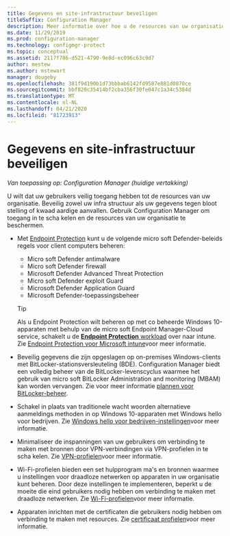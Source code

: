 ```yaml
---
title: Gegevens en site-infrastructuur beveiligen
titleSuffix: Configuration Manager
description: Meer informatie over hoe u de resources van uw organisatie kunt beschermen tegen bloot stelling of kwaad aardige aanvallen met Configuration Manager.
ms.date: 11/29/2019
ms.prod: configuration-manager
ms.technology: configmgr-protect
ms.topic: conceptual
ms.assetid: 2117f786-d521-4790-9e8d-ec096c63c9d7
author: mestew
ms.author: mstewart
manager: dougeby
ms.openlocfilehash: 381f9d190b1d73bbbab6142fd9587e881d0870ce
ms.sourcegitcommit: bbf820c35414bf2cba356f30fe047c1a34c5384d
ms.translationtype: MT
ms.contentlocale: nl-NL
ms.lasthandoff: 04/21/2020
ms.locfileid: "81723913"
---
```

# <a name="protect-data-and-site-infrastructure"></a>Gegevens en site-infrastructuur beveiligen

*Van toepassing op: Configuration Manager (huidige vertakking)*

U wilt dat uw gebruikers veilig toegang hebben tot de resources van uw organisatie. Beveilig zowel uw infra structuur als uw gegevens tegen bloot stelling of kwaad aardige aanvallen. Gebruik Configuration Manager om toegang in te scha kelen en de resources van uw organisatie te beschermen.  

- Met [Endpoint Protection](../deploy-use/endpoint-protection.md) kunt u de volgende micro soft Defender-beleids regels voor client computers beheren:

  - Micro soft Defender antimalware
  - Micro soft Defender firewall
  - Microsoft Defender Advanced Threat Protection
  - Micro soft Defender exploit Guard
  - Microsoft Defender Application Guard
  - Microsoft Defender-toepassingsbeheer

  > [!TIP]
  > Als u Endpoint Protection wilt beheren op met co beheerde Windows 10-apparaten met behulp van de micro soft Endpoint Manager-Cloud service, schakelt u de [ **Endpoint Protection** workload](../../comanage/workloads.md#endpoint-protection) over naar intune. Zie [Endpoint Protection voor Microsoft intune](https://docs.microsoft.com/intune/endpoint-protection-windows-10)voor meer informatie.

- Beveilig gegevens die zijn opgeslagen op on-premises Windows-clients met BitLocker-stationsversleuteling (BDE). Configuration Manager biedt een volledig beheer van de BitLocker-levenscyclus waarmee het gebruik van micro soft BitLocker Administration and monitoring (MBAM) kan worden vervangen. Zie voor meer informatie [plannen voor BitLocker-beheer](../plan-design/bitlocker-management.md).

- Schakel in plaats van traditionele wacht woorden alternatieve aanmeldings methoden in op Windows 10-apparaten met Windows hello voor bedrijven. Zie [Windows hello voor bedrijven-instellingen](../deploy-use/windows-hello-for-business-settings.md)voor meer informatie.

- Minimaliseer de inspanningen van uw gebruikers om verbinding te maken met bronnen door VPN-verbindingen via VPN-profielen in te scha kelen. Zie [VPN-profielen](../deploy-use/vpn-profiles.md)voor meer informatie.  

- Wi-Fi-profielen bieden een set hulpprogram ma's en bronnen waarmee u instellingen voor draadloze netwerken op apparaten in uw organisatie kunt beheren. Door deze instellingen te implementeren, beperkt u de moeite die eind gebruikers nodig hebben om verbinding te maken met draadloze netwerken. Zie [Wi-Fi-profielen](../deploy-use/create-wifi-profiles.md)voor meer informatie.  

- Apparaten inrichten met de certificaten die gebruikers nodig hebben om verbinding te maken met resources. Zie [certificaat profielen](../deploy-use/introduction-to-certificate-profiles.md)voor meer informatie.  
